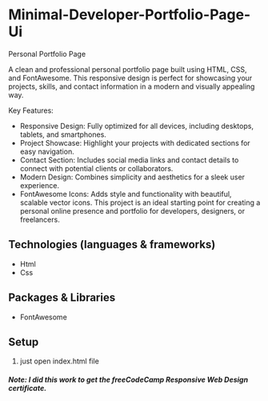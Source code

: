 # Minimal-Developer-Portfolio-Page-Ui

Personal Portfolio Page

A clean and professional personal portfolio page built using HTML, CSS, and FontAwesome. This responsive design is perfect for showcasing your projects, skills, and contact information in a modern and visually appealing way.

Key Features:
- Responsive Design: Fully optimized for all devices, including desktops, tablets, and smartphones.
- Project Showcase: Highlight your projects with dedicated sections for easy navigation.
- Contact Section: Includes social media links and contact details to connect with potential clients or collaborators.
- Modern Design: Combines simplicity and aesthetics for a sleek user experience.
- FontAwesome Icons: Adds style and functionality with beautiful, scalable vector icons.
This project is an ideal starting point for creating a personal online presence and portfolio for developers, designers, or freelancers.

## Technologies (languages & frameworks)

- Html
- Css

## Packages & Libraries

- FontAwesome

## Setup

1. just open index.html file

#### _Note:_ _I did this work to get the freeCodeCamp Responsive Web Design certificate._
